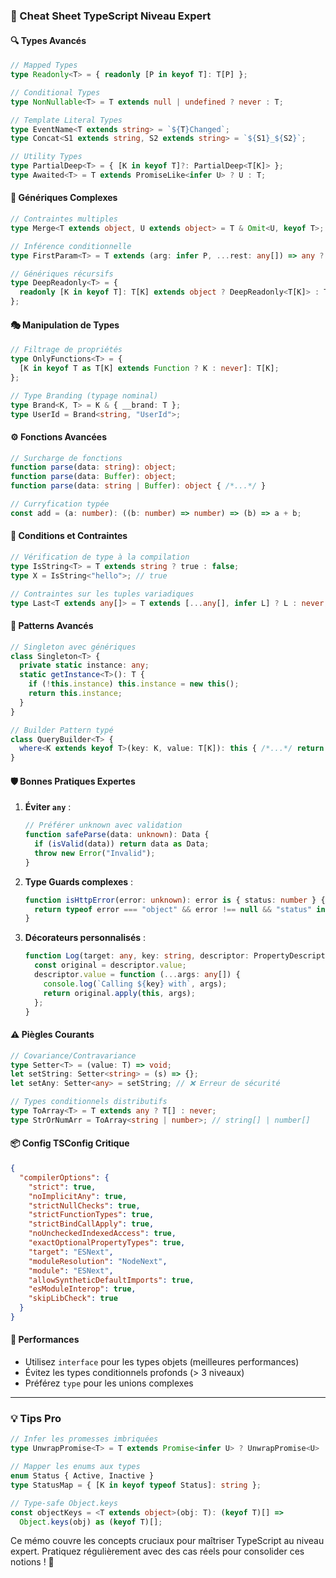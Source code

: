 ### 📝 Cheat Sheet TypeScript Niveau Expert

#### 🔍 **Types Avancés**
```typescript
// Mapped Types
type Readonly<T> = { readonly [P in keyof T]: T[P] };

// Conditional Types
type NonNullable<T> = T extends null | undefined ? never : T;

// Template Literal Types
type EventName<T extends string> = `${T}Changed`;
type Concat<S1 extends string, S2 extends string> = `${S1}_${S2}`;

// Utility Types
type PartialDeep<T> = { [K in keyof T]?: PartialDeep<T[K]> };
type Awaited<T> = T extends PromiseLike<infer U> ? U : T;
```

#### 🔄 **Génériques Complexes**
```typescript
// Contraintes multiples
type Merge<T extends object, U extends object> = T & Omit<U, keyof T>;

// Inférence conditionnelle
type FirstParam<T> = T extends (arg: infer P, ...rest: any[]) => any ? P : never;

// Génériques récursifs
type DeepReadonly<T> = {
  readonly [K in keyof T]: T[K] extends object ? DeepReadonly<T[K]> : T[K];
};
```

#### 🎭 **Manipulation de Types**
```typescript
// Filtrage de propriétés
type OnlyFunctions<T> = {
  [K in keyof T as T[K] extends Function ? K : never]: T[K];
};

// Type Branding (typage nominal)
type Brand<K, T> = K & { __brand: T };
type UserId = Brand<string, "UserId">;
```

#### ⚙️ **Fonctions Avancées**
```typescript
// Surcharge de fonctions
function parse(data: string): object;
function parse(data: Buffer): object;
function parse(data: string | Buffer): object { /*...*/ }

// Curryfication typée
const add = (a: number): ((b: number) => number) => (b) => a + b;
```

#### 🧪 **Conditions et Contraintes**
```typescript
// Vérification de type à la compilation
type IsString<T> = T extends string ? true : false;
type X = IsString<"hello">; // true

// Contraintes sur les tuples variadiques
type Last<T extends any[]> = T extends [...any[], infer L] ? L : never;
```

#### 🧩 **Patterns Avancés**
```typescript
// Singleton avec génériques
class Singleton<T> {
  private static instance: any;
  static getInstance<T>(): T {
    if (!this.instance) this.instance = new this();
    return this.instance;
  }
}

// Builder Pattern typé
class QueryBuilder<T> {
  where<K extends keyof T>(key: K, value: T[K]): this { /*...*/ return this; }
}
```

#### 🛡️ **Bonnes Pratiques Expertes**
1. **Éviter `any`** :
   ```typescript
   // Préférer unknown avec validation
   function safeParse(data: unknown): Data {
     if (isValid(data)) return data as Data;
     throw new Error("Invalid");
   }
   ```

2. **Type Guards complexes** :
   ```typescript
   function isHttpError(error: unknown): error is { status: number } {
     return typeof error === "object" && error !== null && "status" in error;
   }
   ```

3. **Décorateurs personnalisés** :
   ```typescript
   function Log(target: any, key: string, descriptor: PropertyDescriptor) {
     const original = descriptor.value;
     descriptor.value = function (...args: any[]) {
       console.log(`Calling ${key} with`, args);
       return original.apply(this, args);
     };
   }
   ```

#### ⚠️ **Piègles Courants**
```typescript
// Covariance/Contravariance
type Setter<T> = (value: T) => void;
let setString: Setter<string> = (s) => {};
let setAny: Setter<any> = setString; // ❌ Erreur de sécurité

// Types conditionnels distributifs
type ToArray<T> = T extends any ? T[] : never;
type StrOrNumArr = ToArray<string | number>; // string[] | number[]
```

#### 📦 **Config TSConfig Critique**
```json
{
  "compilerOptions": {
    "strict": true,
    "noImplicitAny": true,
    "strictNullChecks": true,
    "strictFunctionTypes": true,
    "strictBindCallApply": true,
    "noUncheckedIndexedAccess": true,
    "exactOptionalPropertyTypes": true,
    "target": "ESNext",
    "moduleResolution": "NodeNext",
    "module": "ESNext",
    "allowSyntheticDefaultImports": true,
    "esModuleInterop": true,
    "skipLibCheck": true
  }
}
```

#### 🚀 **Performances**
- Utilisez `interface` pour les types objets (meilleures performances)
- Évitez les types conditionnels profonds (> 3 niveaux)
- Préférez `type` pour les unions complexes

---

### 💡 **Tips Pro**
```typescript
// Infer les promesses imbriquées
type UnwrapPromise<T> = T extends Promise<infer U> ? UnwrapPromise<U> : T;

// Mapper les enums aux types
enum Status { Active, Inactive }
type StatusMap = { [K in keyof typeof Status]: string };

// Type-safe Object.keys
const objectKeys = <T extends object>(obj: T): (keyof T)[] => 
  Object.keys(obj) as (keyof T)[];
```
Ce mémo couvre les concepts cruciaux pour maîtriser TypeScript au niveau expert. Pratiquez régulièrement avec des cas réels pour consolider ces notions ! 🚀
